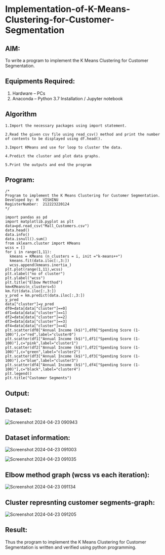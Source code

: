 # Implementation-of-K-Means-Clustering-for-Customer-Segmentation

## AIM:
To write a program to implement the K Means Clustering for Customer Segmentation.

## Equipments Required:
1. Hardware – PCs
2. Anaconda – Python 3.7 Installation / Jupyter notebook

## Algorithm
```
1.Import the necessary packages using import statement.

2.Read the given csv file using read_csv() method and print the number of contents to be displayed using df.head().

3.Import KMeans and use for loop to cluster the data.

4.Predict the cluster and plot data graphs.

5.Print the outputs and end the program
```

## Program:
```
/*
Program to implement the K Means Clustering for Customer Segmentation.
Developed by: H  VISHINU
RegisterNumber:  212223220124
*/

```
```
import pandas as pd
import matplotlib.pyplot as plt
data=pd.read_csv("Mall_Customers.csv")
data.head()
data.info()
data.isnull().sum()
from sklearn.cluster import KMeans
wcss = []
for i in range(1,11):
  kmeans = KMeans (n_clusters = i, init ="k-means++")
  kmeans.fit(data.iloc[:,3:])
  wcss.append(kmeans.inertia_)
plt.plot(range(1,11),wcss)
plt.xlabel("no of cluster")
plt.ylabel("wcss")
plt.title("Elbow Metthod")
km=KMeans(n_clusters=5)
km.fit(data.iloc[:,3:])
y_pred = km.predict(data.iloc[:,3:])
y_pred
data["cluster"]=y_pred
df0=data[data["cluster"]==0]
df1=data[data["cluster"]==1]
df2=data[data["cluster"]==2]
df3=data[data["cluster"]==3]
df4=data[data["cluster"]==4]
plt.scatter(df0["Annual Income (k$)"],df0["Spending Score (1-100)"],c="red",label="cluster0")
plt.scatter(df1["Annual Income (k$)"],df1["Spending Score (1-100)"],c="pink",label="cluster1")
plt.scatter(df2["Annual Income (k$)"],df2["Spending Score (1-100)"],c="green",label="cluster2")
plt.scatter(df3["Annual Income (k$)"],df3["Spending Score (1-100)"],c="blue",label="cluster3")
plt.scatter(df4["Annual Income (k$)"],df4["Spending Score (1-100)"],c="black",label="cluster4")
plt.legend()
plt.title("Customer Segments")

```

## Output:
## Dataset:
![Screenshot 2024-04-23 090943](https://github.com/VisHinu24/Implementation-of-K-Means-Clustering-for-Customer-Segmentation/assets/144244396/64aa93ee-7b06-4b99-bcf9-eb87160ee2fc)


## Dataset information:

![Screenshot 2024-04-23 091003](https://github.com/VisHinu24/Implementation-of-K-Means-Clustering-for-Customer-Segmentation/assets/144244396/20e181e8-519c-4606-93a5-ca6e3fb8c900)

![Screenshot 2024-04-23 091035](https://github.com/VisHinu24/Implementation-of-K-Means-Clustering-for-Customer-Segmentation/assets/144244396/6bf01c5b-c59a-4a8c-9215-574b53222608)


## Elbow method graph (wcss vs each iteration):

![Screenshot 2024-04-23 091134](https://github.com/VisHinu24/Implementation-of-K-Means-Clustering-for-Customer-Segmentation/assets/144244396/fcdb3211-91ef-435e-9284-cdf30c0718b3)


## Cluster represnting customer segments-graph:

![Screenshot 2024-04-23 091205](https://github.com/VisHinu24/Implementation-of-K-Means-Clustering-for-Customer-Segmentation/assets/144244396/90dcbe41-bc91-476b-87b5-9747f42a4312)


## Result:
Thus the program to implement the K Means Clustering for Customer Segmentation is written and verified using python programming.


